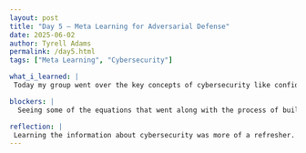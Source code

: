 ```yaml
---
layout: post
title: "Day 5 – Meta Learning for Adversarial Defense"
date: 2025-06-02
author: Tyrell Adams
permalink: /day5.html
tags: ["Meta Learning", "Cybersecurity"]

what_i_learned: |
 Today my group went over the key concepts of cybersecurity like confidentiality, integrity, availability, authentication, and non-repudiation. These concepts can be seen as the basis of what cybersecurity runs on when it comes to any project. We also pointed out the key differences in machine learning and ai in regards of the ai just being the system and the machine learning is the processing thats within the system. Lastly, the article that my group is going over is telling me that the main goal is to train a meta-policy that adapts to new task as well as use past tasks in order to predict unforeseen attacks.

blockers: |
  Seeing some of the equations that went along with the process of building a proactive defense system for unforeseen adversarial attacks was challenging to understand and the methodology for the project is complex as well.

reflection: |
 Learning the information about cybersecurity was more of a refresher. But when we talked more about systems, machine learning, and ai, it was a very needed eye opener when it came to a variety of concepts. Going over different examples of meta-learning also cleared up confusion on my topic. To sum up the project, the objective is very understandable but the work within the project looks complext and I may need some time in order to understand it.
---
```

